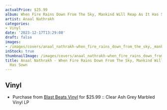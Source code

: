 ```yaml
---
actualPrice: $25.99
album: When Fire Rains Down From The Sky, Mankind Will Reap As It Has Sown
artist: Anaal Nathrakh
categories:
- Vinyl
date: '2023-12-17T13:29:08'
draft: false
images:
- /images/covers/anaal_nathrakh-when_fire_rains_down_from_the_sky,_mankind_will_reap_as_it_has_sown.jpg
inStock: true
thumbnailImage: /images/covers/anaal_nathrakh-when_fire_rains_down_from_the_sky,_mankind_will_reap_as_it_has_sown-thumb.jpg
title: Anaal Nathrakh - When Fire Rains Down From The Sky, Mankind Will Reap As It
  Has Sown
---
```


## Vinyl
* Purchase from [Blast Beats Vinyl](https://blastbeatsvinyl.com/products/anaal-nathrakh-when-fire-rains-down-from-the-sky-mankind-will-reap-as-it-has-sown-clear-ash-grey-marbled-vinyl-lp) for $25.99 :: Clear Ash Grey Marbled Vinyl LP
